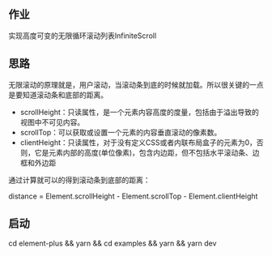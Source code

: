## 作业
实现高度可变的无限循环滚动列表InfiniteScroll

## 思路
无限滚动的原理就是，用户滚动，当滚动条到底的时候就加载。所以很关键的一点是要知道滚动条和底部的距离。

- scrollHeight：只读属性，是一个元素内容高度的度量，包括由于溢出导致的视图中不可见内容。
- scrollTop：可以获取或设置一个元素的内容垂直滚动的像素数。
- clientHeight：只读属性，对于没有定义CSS或者内联布局盒子的元素为0，否则，它是元素内部的高度(单位像素)，包含内边距，但不包括水平滚动条、边框和外边距

通过计算就可以的得到滚动条到底部的距离：

distance = Element.scrollHeight - Element.scrollTop - Element.clientHeight

## 启动
cd element-plus && yarn && cd examples && yarn && yarn dev